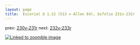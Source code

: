 ```yaml
---
layout: page
title:  Escorial Ω 1.12 (513 = Allen E4), bifolio 231v-232r
---
```


prev: [230v-231r](../230v-231r/) next: [232v-233r](../232v-233r/)



[![Linked to zoomble image](http://www.homermultitext.org/iipsrv?IIIF=/project/homer/pyramidal/deepzoom/hmt/e3bifolio/v1/E3_231v_232r.tif/full/2000,/0/default.jpg)](http://www.homermultitext.org/ict2/?urn=urn:cite2:hmt:e3bifolio.v1:E3_231v_232r)

